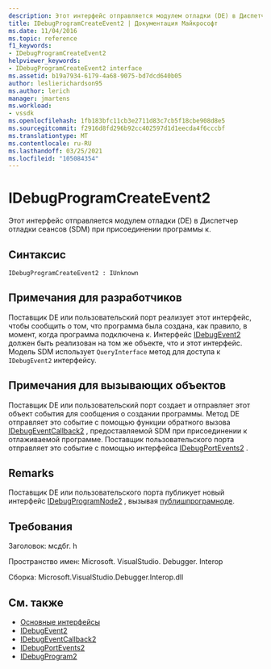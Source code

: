 ```yaml
---
description: Этот интерфейс отправляется модулем отладки (DE) в Диспетчер отладки сеансов (SDM) при присоединении программы к.
title: IDebugProgramCreateEvent2 | Документация Майкрософт
ms.date: 11/04/2016
ms.topic: reference
f1_keywords:
- IDebugProgramCreateEvent2
helpviewer_keywords:
- IDebugProgramCreateEvent2 interface
ms.assetid: b19a7934-6179-4a68-9075-bd7dcd640b05
author: leslierichardson95
ms.author: lerich
manager: jmartens
ms.workload:
- vssdk
ms.openlocfilehash: 1fb183bfc11cb3e2711d83c7cb5f18cbe908d8e5
ms.sourcegitcommit: f2916d8fd296b92cc402597d1d1eecda4f6cccbf
ms.translationtype: MT
ms.contentlocale: ru-RU
ms.lasthandoff: 03/25/2021
ms.locfileid: "105084354"
---
```

# <a name="idebugprogramcreateevent2"></a>IDebugProgramCreateEvent2
Этот интерфейс отправляется модулем отладки (DE) в Диспетчер отладки сеансов (SDM) при присоединении программы к.

## <a name="syntax"></a>Синтаксис

```
IDebugProgramCreateEvent2 : IUnknown
```

## <a name="notes-for-implementers"></a>Примечания для разработчиков
 Поставщик DE или пользовательский порт реализует этот интерфейс, чтобы сообщить о том, что программа была создана, как правило, в момент, когда программа подключена к. Интерфейс [IDebugEvent2](../../../extensibility/debugger/reference/idebugevent2.md) должен быть реализован на том же объекте, что и этот интерфейс. Модель SDM использует `QueryInterface` метод для доступа к `IDebugEvent2` интерфейсу.

## <a name="notes-for-callers"></a>Примечания для вызывающих объектов
 Поставщик DE или пользовательский порт создает и отправляет этот объект события для сообщения о создании программы. Метод DE отправляет это событие с помощью функции обратного вызова [IDebugEventCallback2](../../../extensibility/debugger/reference/idebugeventcallback2.md) , предоставляемой SDM при присоединении к отлаживаемой программе. Поставщик пользовательского порта отправляет это событие с помощью интерфейса [IDebugPortEvents2](../../../extensibility/debugger/reference/idebugportevents2.md) .

## <a name="remarks"></a>Remarks
 Поставщик DE или пользовательского порта публикует новый интерфейс [IDebugProgramNode2](../../../extensibility/debugger/reference/idebugprogramnode2.md) , вызывая [публишпрограмноде](../../../extensibility/debugger/reference/idebugprogrampublisher2-publishprogramnode.md).

## <a name="requirements"></a>Требования
 Заголовок: мсдбг. h

 Пространство имен: Microsoft. VisualStudio. Debugger. Interop

 Сборка: Microsoft.VisualStudio.Debugger.Interop.dll

## <a name="see-also"></a>См. также
- [Основные интерфейсы](../../../extensibility/debugger/reference/core-interfaces.md)
- [IDebugEvent2](../../../extensibility/debugger/reference/idebugevent2.md)
- [IDebugEventCallback2](../../../extensibility/debugger/reference/idebugeventcallback2.md)
- [IDebugPortEvents2](../../../extensibility/debugger/reference/idebugportevents2.md)
- [IDebugProgram2](../../../extensibility/debugger/reference/idebugprogram2.md)
